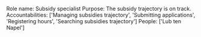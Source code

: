 Role name: Subsidy specialist 
Purpose: The subsidy trajectory is on track. 
Accountabilities: ['Managing subsidies trajectory', 'Submitting applications', 'Registering hours', 'Searching subsidies trajectory'] 
People: ['Lub ten Napel']